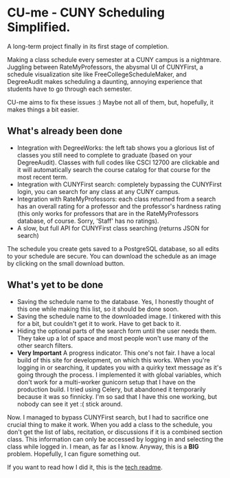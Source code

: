 # CU-me - CUNY Scheduling Simplified.

A long-term project finally in its first stage of completion.

Making a class schedule every semester at a CUNY campus is a nightmare. Juggling between RateMyProfessors, the abysmal UI of CUNYFirst, a schedule visualization site like FreeCollegeScheduleMaker, and DegreeAudit makes scheduling a daunting, annoying experience that students have to go through each semester.

CU-me aims to fix these issues :) Maybe not all of them, but, hopefully, it makes things a bit easier.
## What's already been done
* Integration with DegreeWorks: the left tab shows you a glorious list of classes you still need to complete to graduate (based on your DegreeAudit). Classes with full codes like CSCI 12700 are clickable and it will automatically search the course catalog for that course for the most recent term.
* Integration with CUNYFirst search: completely bypassing the CUNYFirst login, you can search for any class at any CUNY campus.
* Integration with RateMyProfessors: each class returned from a search has an overall rating for a professor and the professor's hardness rating (this only works for professors that are in the RateMyProfessors database, of course. Sorry, 'Staff' has no ratings).
* A slow, but full API for CUNYFirst class searching (returns JSON for search)

The schedule you create gets saved to a PostgreSQL database, so all edits to your schedule are secure.
You can download the schedule as an image by clicking on the small download button.
## What's yet to be done
* Saving the schedule name to the database. Yes, I honestly thought of this one while making this list, so it should be done soon.
* Saving the schedule name to the downloaded image. I tinkered with this for a bit, but couldn't get it to work. Have to get back to it.
* Hiding the optional parts of the search form until the user needs them. They take up a lot of space and most people won't use many of the other search filters.
* **Very Important** A progress indicator. This one's not fair. I have a local build of this site for development, on which this works. When you're logging in or searching, it updates you with a quirky text message as it's going through the process. I implemented it with global variables, which don't work for a multi-worker gunicorn setup that I have on the production build. I tried using Celery, but abandoned it temporarily because it was so finnicky. I'm so sad that I have this one working, but nobody can see it yet :( stick around.

Now. I managed to bypass CUNYFirst search, but I had to sacrifice one crucial thing to make it work. When you add a class to the schedule, you don't get the list of labs, recitation, or discussions if it is a combined section class. This information can only be accessed by logging in and selecting the class while logged in. I mean, as far as I know. Anyway, this is a **BIG** problem. Hopefully, I can figure something out.

If you want to read how I did it, this is the [tech readme](https://github.com/bhernandev/CUNYsecond/blob/master/TECH_README.md).
